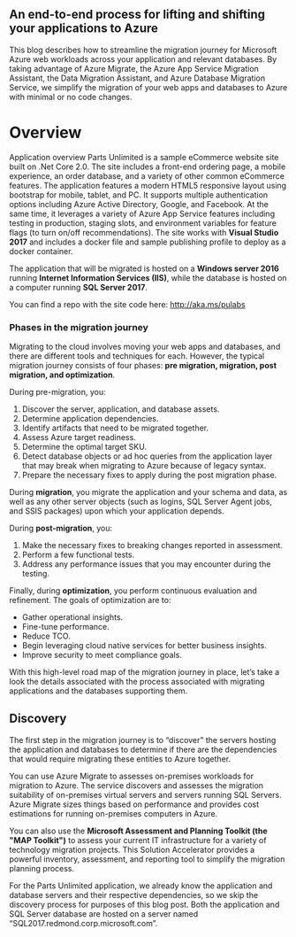 ## An end-to-end process for lifting and shifting your applications to Azure
This blog describes how to streamline the migration journey for Microsoft Azure web workloads across your application and relevant databases. By taking advantage of Azure Migrate, the Azure App Service Migration Assistant, the Data Migration Assistant, and Azure Database Migration Service, we simplify the migration of your web apps and databases to Azure with minimal or no code changes.
# Overview
Application overview
Parts Unlimited is a sample eCommerce website site built on .Net Core 2.0. The site includes a front-end ordering page, a mobile experience, an order database, and a variety of other common eCommerce features. The application features a modern HTML5 responsive layout using bootstrap for mobile, tablet, and PC. It supports multiple authentication options including Azure Active Directory, Google, and Facebook. At the same time, it leverages a variety of Azure App Service features including testing in production, staging slots, and environment variables for feature flags (to turn on/off recommendations). The site works with **Visual Studio 2017** and includes a docker file and sample publishing profile to deploy as a docker container.

The application that will be migrated is hosted on a **Windows server 2016** running **Internet Information Services (IIS)**, while the database is hosted on a computer running **SQL Server 2017**.

You can find a repo with the site code here: http://aka.ms/pulabs

### Phases in the migration journey
Migrating to the cloud involves moving your web apps and databases, and there are different tools and techniques for each. However, the typical migration journey consists of four phases: **pre migration, migration, post migration, and optimization**.

 During pre-migration, you:
1. Discover the server, application, and database assets.
2. Determine application dependencies.
3. Identify artifacts that need to be migrated together.
4. Assess Azure target readiness.
5. Determine the optimal target SKU.
6. Detect database objects or ad hoc queries from the application layer that may break when migrating to Azure because of legacy syntax.
7. Prepare the necessary fixes to apply during the post migration phase.

During **migration**, you migrate the application and your schema and data, as well as any other server objects (such as logins, SQL Server Agent jobs, and SSIS packages) upon which your application depends.

During **post-migration**, you:

1. Make the necessary fixes to breaking changes reported in assessment.
2. Perform a few functional tests.
3. Address any performance issues that you may encounter during the testing.
 

Finally, during **optimization**, you perform continuous evaluation and refinement. The goals of optimization are to:

* Gather operational insights.
* Fine-tune performance.
* Reduce TCO.
* Begin leveraging cloud native services for better business insights.
* Improve security to meet compliance goals.
 
With this high-level road map of the migration journey in place, let’s take a look the details associated with the process associated with migrating applications and the databases supporting them.


## Discovery
The first step in the migration journey is to “discover” the servers hosting the application and databases to determine if there are the dependencies that would require migrating these entities to Azure together.

You can use Azure Migrate to assesses on-premises workloads for migration to Azure. The service discovers and assesses the migration suitability of on-premises virtual servers and servers running SQL Servers. Azure Migrate sizes things based on performance and provides cost estimations for running on-premises computers in Azure.

You can also use the **Microsoft Assessment and Planning Toolkit (the "MAP Toolkit")** to assess your current IT infrastructure for a variety of technology migration projects. This Solution Accelerator provides a powerful inventory, assessment, and reporting tool to simplify the migration planning process.

For the Parts Unlimited application, we already know the application and database servers and their respective dependencies, so we skip the discovery process for purposes of this blog post. Both the application and SQL Server database are hosted on a server named “SQL2017.redmond.corp.microsoft.com”.
